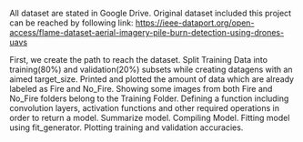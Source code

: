
All dataset are stated in Google Drive.
Original dataset included this project can be reached by following link: https://ieee-dataport.org/open-access/flame-dataset-aerial-imagery-pile-burn-detection-using-drones-uavs

First, we create the path to reach the dataset.
Split Training Data into training(80%) and validation(20%) subsets while creating datagens with an aimed target_size.
Printed and plotted the amount of data which are already labeled as Fire and No_Fire.
Showing some images from both Fire and No_Fire folders belong to the Training Folder.
Defining a function including convolution layers, activation functions and other required operations in order to return a model.
Summarize model.
Compiling Model.
Fitting model using fit_generator.
Plotting training and validation accuracies.
